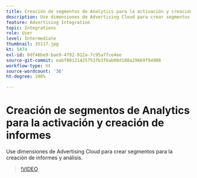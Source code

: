 ```yaml
---
title: Creación de segmentos de Analytics para la activación y creación de informes
description: Use dimensiones de Advertising Cloud para crear segmentos para la creación de informes y análisis.
feature: Advertising Integration
topic: Integrations
role: User
level: Intermediate
thumbnail: 35117.jpg
kt: 5474
exl-id: 0df46be9-bae9-4792-912a-7c95a7fce4ee
source-git-commit: eabf80121425753fb3f6ab00d188a29669f94908
workflow-type: ht
source-wordcount: '36'
ht-degree: 100%

---
```


# Creación de segmentos de Analytics para la activación y creación de informes

Use dimensiones de Advertising Cloud para crear segmentos para la creación de informes y análisis.

>[!VIDEO](https://video.tv.adobe.com/v/35117/?quality=12&learn=on)
